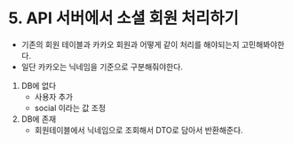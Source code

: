 # 5. API 서버에서 소셜 회원 처리하기
- 기존의 회원 테이블과 카카오 회원과 어떻게 같이 처리를 해야되는지 고민해봐야한다.
- 일단 카카오는 닉네임을 기준으로 구분해줘야한다.
1. DB에 없다
	- 사용자 추가
	- social 이라는 값 조정
2. DB에 존재
	- 회원테이블에서 닉네임으로 조회해서 DTO로 담아서 반환해준다.

